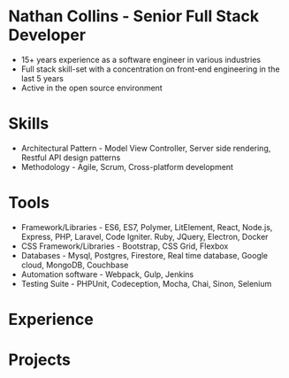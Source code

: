 # Nathan Collins - Senior Full Stack Developer

- 15+ years experience as a software engineer in various industries
- Full stack skill-set with a concentration on front-end engineering in the last 5 years
- Active in the open source environment

# Skills

- Architectural Pattern - Model View Controller, Server side rendering, Restful API design patterns
- Methodology - Agile, Scrum, Cross-platform development

# Tools

- Framework/Libraries - ES6, ES7, Polymer, LitElement, React, Node.js, Express, PHP, Laravel, Code Igniter. Ruby, JQuery, Electron, Docker
- CSS Framework/Libraries - Bootstrap, CSS Grid, Flexbox
- Databases - Mysql, Postgres, Firestore, Real time database, Google cloud, MongoDB, Couchbase
- Automation software - Webpack, Gulp, Jenkins
- Testing Suite - PHPUnit, Codeception, Mocha, Chai, Sinon, Selenium

# Experience

# Projects
